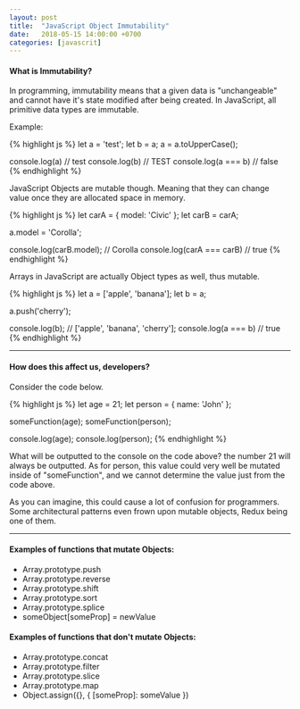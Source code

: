 ```yaml
---
layout: post
title:  "JavaScript Object Immutability"
date:   2018-05-15 14:00:00 +0700
categories: [javascrit]
---
```


#### What is Immutability?

In programming, immutability means that a given data is "unchangeable" and cannot have it's state modified after being created.
In JavaScript, all primitive data types are immutable.

Example:

{% highlight js %}
let a = 'test';
let b = a;
a = a.toUpperCase();

console.log(a) // test
console.log(b) // TEST
console.log(a === b) // false
{% endhighlight %}

JavaScript Objects are mutable though. Meaning that they can change value once they are allocated space in memory.

{% highlight js %}
let carA = { model: 'Civic' };
let carB = carA;

a.model = 'Corolla';

console.log(carB.model); // Corolla
console.log(carA === carB) // true
{% endhighlight %}

Arrays in JavaScript are actually Object types as well, thus mutable.

{% highlight js %}
let a = ['apple', 'banana'];
let b = a;

a.push('cherry');

console.log(b); // ['apple', 'banana', 'cherry'];
console.log(a === b) // true
{% endhighlight %}

---

#### How does this affect us, developers?

Consider the code below.

{% highlight js %}
let age = 21;
let person = { name: 'John' };

someFunction(age);
someFunction(person);

console.log(age);
console.log(person);
{% endhighlight %}

What will be outputted to the console on the code above?
the number 21 will always be outputted.
As for person, this value could very well be mutated inside of "someFunction", and we cannot
determine the value just from the code above.

As you can imagine, this could cause a lot of confusion for programmers. Some architectural patterns even frown upon mutable objects, Redux being one of them.

---

#### Examples of functions that mutate Objects:

- Array.prototype.push
- Array.prototype.reverse
- Array.prototype.shift
- Array.prototype.sort
- Array.prototype.splice
- someObject[someProp] = newValue


#### Examples of functions that don't mutate Objects:

- Array.prototype.concat
- Array.prototype.filter
- Array.prototype.slice
- Array.prototype.map
- Object.assign({}, { [someProp]: someValue })
